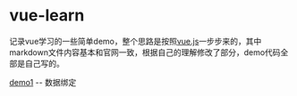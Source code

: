 # vue-learn
记录vue学习的一些简单demo，整个思路是按照[vue.js](http://cn.vuejs.org/guide)一步步来的，其中markdown文件内容基本和官网一致，根据自己的理解修改了部分，demo代码全部是自己写的。

[demo1](https://htmlpreview.github.io/?https://github.com/dsky1990/vue-learn/blob/master/demo1/demo1.html)
 -- 数据绑定  
